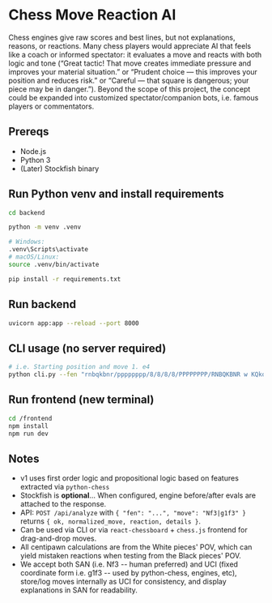 # Chess Move Reaction AI
Chess engines give raw scores and best lines, but not explanations, reasons, or reactions. Many chess players would appreciate AI that feels like a coach or informed spectator: it evaluates a move and reacts with both logic and tone (“Great tactic! That move creates immediate pressure and improves your material situation.” or “Prudent choice — this improves your position and reduces risk.” or “Careful — that square is dangerous; your piece may be in danger.”). Beyond the scope of this project, the concept could be expanded into customized spectator/companion bots, i.e. famous players or commentators.

## Prereqs
- Node.js
- Python 3
- (Later) Stockfish binary

## Run Python venv and install requirements
```bash
cd backend

python -m venv .venv

# Windows:
.venv\Scripts\activate
# macOS/Linux:
source .venv/bin/activate

pip install -r requirements.txt
```

## Run backend
```bash
uvicorn app:app --reload --port 8000
```

## CLI usage (no server required)
```bash
# i.e. Starting position and move 1. e4
python cli.py --fen "rnbqkbnr/pppppppp/8/8/8/8/PPPPPPPP/RNBQKBNR w KQkq - 0 1" --move "e4"
```

## Run frontend (new terminal)
```bash
cd /frontend
npm install
npm run dev
```

## Notes
- v1 uses first order logic and propositional logic based on features extracted via `python-chess`
- Stockfish is **optional**... When configured, engine before/after evals are attached to the response.
- API: `POST /api/analyze` with `{ "fen": "...", "move": "Nf3|g1f3" }` returns `{ ok, normalized_move, reaction, details }`.
- Can be used via CLI or via `react-chessboard` + `chess.js` frontend for drag-and-drop moves.
- All centipawn calculations are from the White pieces' POV, which can yield mistaken reactions when testing from the Black pieces' POV.
- We accept both SAN (i.e. Nf3 -- human preferred) and UCI (fixed coordinate form i.e. g1f3 -- used by python-chess, engines, etc), store/log moves internally as UCI for consistency, and display explanations in SAN for readability.